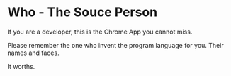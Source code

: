 Who - The Souce Person
======================

If you are a developer, this is the Chrome App you cannot miss.


Please remember the one who invent the program language for you. Their names and faces.


It worths.

